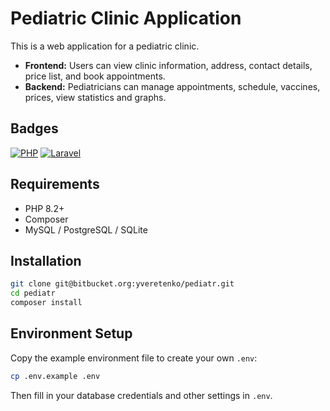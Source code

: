 # Pediatric Clinic Application

This is a web application for a pediatric clinic.

- **Frontend:** Users can view clinic information, address, contact details, price list, and book appointments.
- **Backend:** Pediatricians can manage appointments, schedule, vaccines, prices, view statistics and graphs.

## Badges

[![PHP](https://img.shields.io/badge/PHP-8.2-blue)]()
[![Laravel](https://img.shields.io/badge/Laravel-10-red)]()

## Requirements

- PHP 8.2+
- Composer
- MySQL / PostgreSQL / SQLite

## Installation

```bash
git clone git@bitbucket.org:yveretenko/pediatr.git
cd pediatr
composer install
```

## Environment Setup

Copy the example environment file to create your own `.env`:

```bash
cp .env.example .env
```

Then fill in your database credentials and other settings in `.env`.

